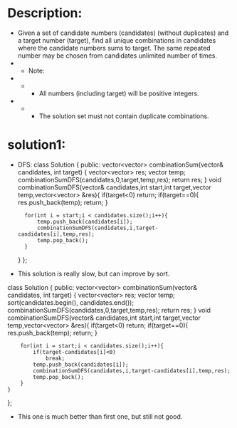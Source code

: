 # Description:
* Given a set of candidate numbers (candidates) (without duplicates) and a target number (target), find all unique combinations in candidates where the candidate numbers sums to target. The same repeated number may be chosen from candidates unlimited number of times.
* * Note:
* * * All numbers (including target) will be positive integers.
* * * The solution set must not contain duplicate combinations.

# solution1:
* DFS:
class Solution {
public:
    vector<vector<int>> combinationSum(vector<int>& candidates, int target) {
        vector<vector<int>> res;
        vector<int> temp;
        combinationSumDFS(candidates,0,target,temp,res);
        return res;
    }
    void combinationSumDFS(vector<int>& candidates,int start,int target,vector<int> temp,vector<vector<int>> &res){
        if(target<0)
            return;
        if(target==0){
            res.push_back(temp);
            return;
        }
            
        for(int i = start;i < candidates.size();i++){
            temp.push_back(candidates[i]);
            combinationSumDFS(candidates,i,target-candidates[i],temp,res);
            temp.pop_back();
        }
    }
};

* This solution is really slow, but can improve by sort.

class Solution {
public:
    vector<vector<int>> combinationSum(vector<int>& candidates, int target) {
        vector<vector<int>> res;
        vector<int> temp;
        sort(candidates.begin(), candidates.end()); 
        combinationSumDFS(candidates,0,target,temp,res);
        return res;
    }
    void combinationSumDFS(vector<int>& candidates,int start,int target,vector<int> temp,vector<vector<int>> &res){
        if(target<0)
            return;
        if(target==0){
            res.push_back(temp);
            return;
        }
            
        for(int i = start;i < candidates.size();i++){
            if(target-candidates[i]<0)
                break;
            temp.push_back(candidates[i]);
            combinationSumDFS(candidates,i,target-candidates[i],temp,res);
            temp.pop_back();
        }
    }
};
* This one is much better than first one, but still not good.